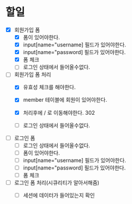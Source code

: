 # 할일
- [x] 회원가입 폼
    - [x] 폼이 있어야한다.
    - [x] input[name="username] 필드가 있어야한다.
    - [x] input[name="password] 필드가 있어야한다.
    - [X] 폼 체크
    - [ ] 로그인 상태에서 들어올수없다.
- [ ] 회원가입 폼 처리
  - [x]  유효성 체크를 해야한다.
  - [x] member 테이블에 회원이 있어야한다.
  - [x] 처리후에 / 로 이동해야한다. 302
  - [ ] 로그인 상태에서 들어올수없다.


  
- [ ] 로그인 폼
  - [ ] 로그인 상태에서 들어올수없다.
  - [ ] 폼이 있어야한다.
  - [ ] input[name="username] 필드가 있어야한다.
  - [ ] input[name="password] 필드가 있어야한다.
  - [ ] 폼 체크
- [ ] 로그인 폼 처리(시큐리티가 알아서해줌)
  - [ ] 세션에 데이터가 들어있는지 확인
  